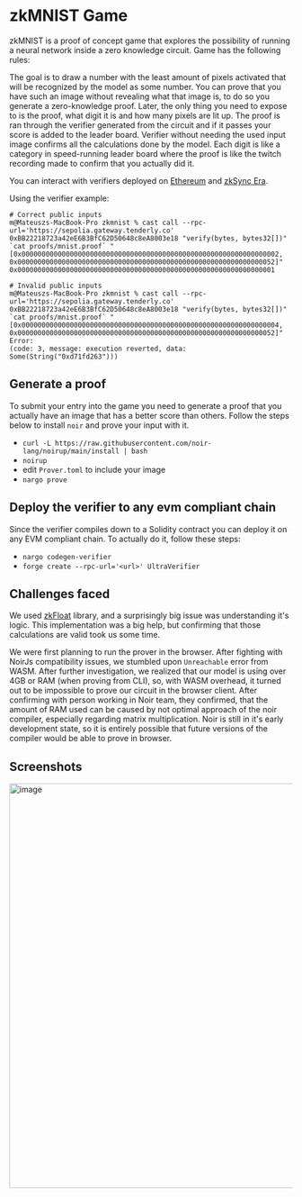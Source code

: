 # zkMNIST Game

zkMNIST is a proof of concept game that explores the possibility of running a
neural network inside a zero knowledge circuit. Game has the following rules:

The goal is to draw a number with the least amount of pixels activated that will be recognized by the model as some number.
You can prove that you have such an image without revealing what that image is, to do so you generate a zero-knowledge proof.
Later, the only thing you need to expose to is the proof, what digit it is and how many pixels are lit up.
The proof is ran through the verifier generated from the circuit and if it passes your score is added to the leader board.
Verifier without needing the used input image confirms all the calculations done by the model.
Each digit is like a category in speed-running leader board where the proof is like the twitch recording made to confirm that you actually did it.

You can interact with verifiers deployed on [Ethereum](https://sepolia.etherscan.io/address/0xbb22218723a42ee6b3bfc62d50648c8ea8003e18) and [zkSync Era](https://sepolia.explorer.zksync.io/address/0xf2535F2149aB3A0b293A760085e7913A209d90f3#transactions).

Using the verifier example:

```
# Correct public inputs
m@Mateuszs-MacBook-Pro zkmnist % cast call --rpc-url='https://sepolia.gateway.tenderly.co' 0xBB22218723a42eE6B3BfC62D50648c8eA8003e18 "verify(bytes, bytes32[])" `cat proofs/mnist.proof` "[0x0000000000000000000000000000000000000000000000000000000000000002, 0x0000000000000000000000000000000000000000000000000000000000000052]"
0x0000000000000000000000000000000000000000000000000000000000000001

# Invalid public inputs
m@Mateuszs-MacBook-Pro zkmnist % cast call --rpc-url='https://sepolia.gateway.tenderly.co' 0xBB22218723a42eE6B3BfC62D50648c8eA8003e18 "verify(bytes, bytes32[])" `cat proofs/mnist.proof` "[0x0000000000000000000000000000000000000000000000000000000000000004, 0x0000000000000000000000000000000000000000000000000000000000000052]"
Error: 
(code: 3, message: execution reverted, data: Some(String("0xd71fd263")))
```

## Generate a proof

To submit your entry into the game you need to generate a proof that you
actually have an image that has a better score than others. Follow the steps
below to install `noir` and prove your input with it.

- `curl -L https://raw.githubusercontent.com/noir-lang/noirup/main/install | bash`
- `noirup`
- edit `Prover.toml` to include your image
- `nargo prove`

## Deploy the verifier to any evm compliant chain

Since the verifier compiles down to a Solidity contract you can deploy it on
any EVM compliant chain. To actually do it, follow these steps:

- `nargo codegen-verifier`
- `forge create --rpc-url='<url>' UltraVerifier`


## Challenges faced

We used [zkFloat](https://github.com/0x3327/ZKFloat) library, and a surprisingly big issue was understanding it's logic. This implementation was a big help, but confirming that those calculations are valid took us some time.

We were first planning to run the prover in the browser. After fighting with NoirJs compatibility issues, we stumbled upon `Unreachable` error from WASM. After further investigation, we realized that our model is using over 4GB or RAM (when proving from CLI), so, with WASM overhead, it turned out to be impossible to prove our circuit in the browser client. After confirming with person working in Noir team, they confirmed, that the amount of RAM used can be caused by not optimal approach of the noir compiler, especially regarding matrix multiplication. Noir is still in it's early development state, so it is entirely possible that future versions of the compiler would be able to prove in browser.

## Screenshots

<img width="719" alt="image" src="https://i.imgur.com/aGBkfeG.png">